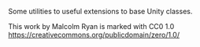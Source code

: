 Some utilities to useful extensions to base Unity classes.

This work by Malcolm Ryan is marked with CC0 1.0 https://creativecommons.org/publicdomain/zero/1.0/
